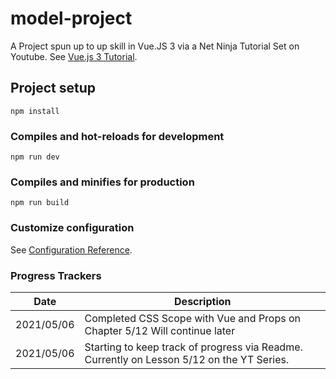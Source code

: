 # model-project

A Project spun up to up skill in Vue.JS 3 via a Net Ninja Tutorial Set on Youtube. 
See [Vue.js 3 Tutorial](https://youtube.com/playlist?list=PL4cUxeGkcC9hYYGbV60Vq3IXYNfDk8At1).

## Project setup
```
npm install
```

### Compiles and hot-reloads for development
```
npm run dev
```

### Compiles and minifies for production
```
npm run build
```

### Customize configuration
See [Configuration Reference](https://cli.vuejs.org/config/).


### Progress Trackers
| Date | Description |
| --- | ----------- |
| 2021/05/06  | Completed CSS Scope with Vue and Props on Chapter 5/12 Will continue later |
| 2021/05/06  | Starting to keep track of progress via Readme. Currently on Lesson 5/12 on the YT Series. |

